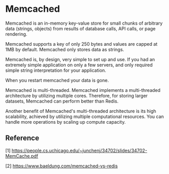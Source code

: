 # Memcached

Memcached is an in-memory key-value store for small chunks of arbitrary data (strings, objects) from results of database calls, API calls, or page rendering.

Memcached supports a key of only 250 bytes and values are capped at 1MB by default. Memcached only stores data as strings.

Memcached is, by design, very simple to set up and use. If you had an extremely simple application on only a few servers, and only required simple string interpretation for your application.

When you restart memcached your data is gone.

Memcached is multi-threaded. Memcached implements a multi-threaded architecture by utilizing multiple cores. Therefore, for storing larger datasets, Memcached can perform better than Redis.

Another benefit of Memcached's multi-threaded architecture is its high scalability, achieved by utilizing multiple computational resources. You can handle more operations by scaling up compute capacity.

## Reference

[1] <https://people.cs.uchicago.edu/~junchenj/34702/slides/34702-MemCache.pdf>

[2] <https://www.baeldung.com/memcached-vs-redis>
